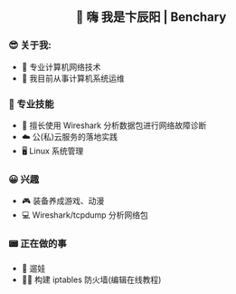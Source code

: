 <h2 align="center">👋 嗨 我是卞辰阳 | Benchary</h2>
  
<!--<p align="center">
  🌐<a href="https://kaokit.com/">技术指南</a> | 
  😀<a href="https://github.com/Benchary">GitHub</a> 
</p>-->
  
<!--
**beercrab/beercrab** is a ✨ _special_ ✨ repository because its `README.md` (this file) appears on your GitHub profile.
-->

### 😎 关于我:

- 🔭 专业计算机网络技术
- 💼 我目前从事计算机系统运维

### 🧰 专业技能
- 🔎 擅长使用 Wireshark 分析数据包进行网络故障诊断
- ☁️ 公(私)云服务的落地实践
- 🖥️ Linux 系统管理

### 😀 兴趣

- 🎮 装备养成游戏、动漫
- 💻 Wireshark/tcpdump 分析网络包


### 📟 正在做的事
- 👶 遛娃
- 👨‍💻 构建 iptables 防火墙(编辑在线教程)























